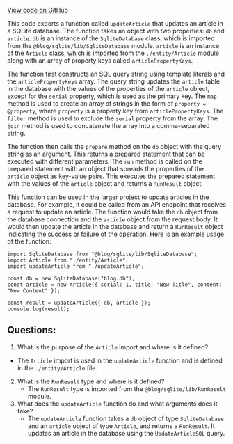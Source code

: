[View code on GitHub](https://github.com/gaerongsalon/blog/src/db/updateArticle.ts)

This code exports a function called `updateArticle` that updates an article in a SQLite database. The function takes an object with two properties: `db` and `article`. `db` is an instance of the `SqliteDatabase` class, which is imported from the `@blog/sqlite/lib/SqliteDatabase` module. `article` is an instance of the `Article` class, which is imported from the `./entity/Article` module along with an array of property keys called `articlePropertyKeys`.

The function first constructs an SQL query string using template literals and the `articlePropertyKeys` array. The query string updates the `article` table in the database with the values of the properties of the `article` object, except for the `serial` property, which is used as the primary key. The `map` method is used to create an array of strings in the form of `property = @property`, where `property` is a property key from `articlePropertyKeys`. The `filter` method is used to exclude the `serial` property from the array. The `join` method is used to concatenate the array into a comma-separated string.

The function then calls the `prepare` method on the `db` object with the query string as an argument. This returns a prepared statement that can be executed with different parameters. The `run` method is called on the prepared statement with an object that spreads the properties of the `article` object as key-value pairs. This executes the prepared statement with the values of the `article` object and returns a `RunResult` object.

This function can be used in the larger project to update articles in the database. For example, it could be called from an API endpoint that receives a request to update an article. The function would take the `db` object from the database connection and the `article` object from the request body. It would then update the article in the database and return a `RunResult` object indicating the success or failure of the operation. Here is an example usage of the function:

```
import SqliteDatabase from "@blog/sqlite/lib/SqliteDatabase";
import Article from "./entity/Article";
import updateArticle from "./updateArticle";

const db = new SqliteDatabase("blog.db");
const article = new Article({ serial: 1, title: "New Title", content: "New Content" });

const result = updateArticle({ db, article });
console.log(result);
```
## Questions: 
 1. What is the purpose of the `Article` import and where is it defined?
   - The `Article` import is used in the `updateArticle` function and is defined in the `./entity/Article` file.
2. What is the `RunResult` type and where is it defined?
   - The `RunResult` type is imported from the `@blog/sqlite/lib/RunResult` module.
3. What does the `updateArticle` function do and what arguments does it take?
   - The `updateArticle` function takes a `db` object of type `SqliteDatabase` and an `article` object of type `Article`, and returns a `RunResult`. It updates an article in the database using the `UpdateArticleSQL` query.